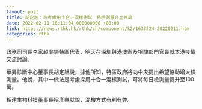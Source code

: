 ```yaml
---
layout: post
title: 胡定旭：可考慮用十合一混樣測試　將檢測量升至百萬
date: 2022-02-11 18:11:04.000000000 +08:00
link: https://news.rthk.hk/rthk/ch/component/k2/1633224-20220211.htm
categories: rthk
---
```


政務司司長李家超率領特區代表，明天在深圳與港澳辦及相關部門官員就本港疫情交流討論。

華昇診斷中心董事長胡定旭說，據他所知，特區政府將向中央提出希望協助增大檢測量。他說，其中一做法是考慮採用十合一混樣測試，可將每日檢測量提升至100萬。

相達生物科技董事長招彥燾就說，混檢方式有利有弊。
